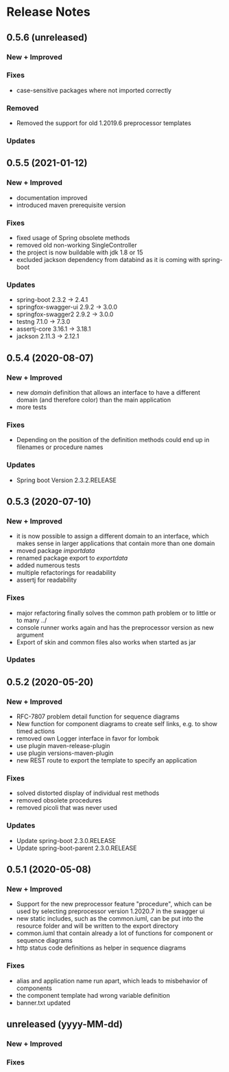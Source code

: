 # Release Notes

## 0.5.6 (unreleased)

### New + Improved

### Fixes
* case-sensitive packages where not imported correctly

### Removed
* Removed the support for old 1.2019.6 preprocessor templates 

### Updates


## 0.5.5 (2021-01-12)

### New + Improved
* documentation improved
* introduced maven prerequisite version

### Fixes
* fixed usage of Spring obsolete methods
* removed old non-working SingleController
* the project is now buildable with jdk 1.8 or 15
* excluded jackson dependency from databind as it is coming with spring-boot

### Updates
* spring-boot             2.3.2 -> 2.4.1
* springfox-swagger-ui    2.9.2 -> 3.0.0
* springfox-swagger2      2.9.2 -> 3.0.0
* testng                  7.1.0 -> 7.3.0
* assertj-core            3.16.1 -> 3.18.1
* jackson                 2.11.3 -> 2.12.1

## 0.5.4 (2020-08-07)

### New + Improved
* new _domain_ definition that allows an interface to have a different domain (and therefore color) than the main application
* more tests

### Fixes
* Depending on the position of the definition methods could end up in filenames or procedure names  

### Updates
- Spring boot Version 2.3.2.RELEASE

## 0.5.3 (2020-07-10)

### New + Improved

- it is now possible to assign a different domain to an interface, which makes sense in larger applications that contain more than one domain
- moved package _importdata_
- renamed package export to _exportdata_
- added numerous tests
- multiple refactorings for readability
- assertj for readability

### Fixes

- major refactoring finally solves the common path problem or to little or to many ../ 
- console runner works again and has the preprocessor version as new argument
- Export of skin and common files also works when started as jar

### Updates


## 0.5.2 (2020-05-20)

### New + Improved
- RFC-7807 problem detail function for sequence diagrams
- New function for component diagrams to create self links, e.g. to show timed actions
- removed own Logger interface in favor for lombok
- use plugin maven-release-plugin
- use plugin versions-maven-plugin 
- new REST route to export the template to specify an application

### Fixes
- solved distorted display of individual rest methods
- removed obsolete procedures
- removed picoli that was never used

### Updates
- Update spring-boot 2.3.0.RELEASE
- Update spring-boot-parent 2.3.0.RELEASE

## 0.5.1 (2020-05-08)

### New + Improved
- Support for the new preprocessor feature "procedure", which can be used by selecting preprocessor version 1.2020.7 in the swagger ui
- new static includes, such as the common.iuml, can be put into the resource folder and will be written to the export directory
- common.iuml that contain already a lot of functions for component or sequence diagrams
- http status code definitions as helper in sequence diagrams

### Fixes
- alias and application name run apart, which leads to misbehavior of components
- the component template had wrong variable definition 
- banner.txt updated

## unreleased (yyyy-MM-dd)

### New + Improved

### Fixes
